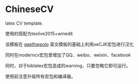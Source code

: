 # ChineseCV
latex CV template.  

使用的搭配为texlive2015+winedit  

该模板在 [gaelfoppolo](https://github.com/gaelfoppolo/resume) 英文模板的基础上利用xeCJK宏包进行汉化  

同时在moderncv宏包里增加了QQ、weibo、weixin、facebook  

同时，对于biblatex宏包造成的warning，只要忽略它即可运行。  

使用前注意升级所有宏包和编译器。


